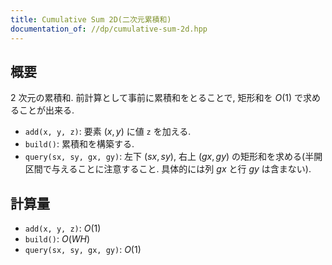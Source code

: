 ```yaml
---
title: Cumulative Sum 2D(二次元累積和)
documentation_of: //dp/cumulative-sum-2d.hpp
---
```


## 概要

$2$ 次元の累積和. 前計算として事前に累積和をとることで, 矩形和を $O(1)$ で求めることが出来る.

* `add(x, y, z)`: 要素 $(x, y)$ に値 `z` を加える.
* `build()`: 累積和を構築する.
* `query(sx, sy, gx, gy)`: 左下 $(sx, sy)$, 右上 $(gx, gy)$ の矩形和を求める(半開区間で与えることに注意すること. 具体的には列 $gx$ と行 $gy$ は含まない).

## 計算量

* `add(x, y, z)`: $O(1)$
* `build()`: $O(WH)$
* `query(sx, sy, gx, gy)`: $O(1)$
